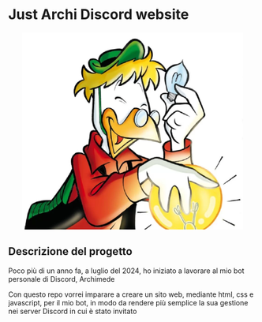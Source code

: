 # Just Archi Discord website

<p align= "center">
<img src= "https://github.com/Just-Archi/Just-Archi/blob/main/icons/Screenshot%202024-07-07%20104057.png" height=400>



## Descrizione del progetto

Poco più di un anno fa, a luglio del 2024, ho iniziato a lavorare al mio bot personale di Discord, Archimede

Con questo repo vorrei imparare a creare un sito web, mediante html, css e javascript, per il mio bot, in modo da rendere più semplice la sua gestione nei server Discord in cui è stato invitato
